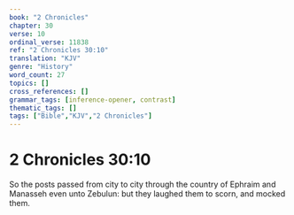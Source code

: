 ```yaml
---
book: "2 Chronicles"
chapter: 30
verse: 10
ordinal_verse: 11838
ref: "2 Chronicles 30:10"
translation: "KJV"
genre: "History"
word_count: 27
topics: []
cross_references: []
grammar_tags: [inference-opener, contrast]
thematic_tags: []
tags: ["Bible","KJV","2 Chronicles"]
---
```


# 2 Chronicles 30:10

So the posts passed from city to city through the country of Ephraim and Manasseh even unto Zebulun: but they laughed them to scorn, and mocked them.
